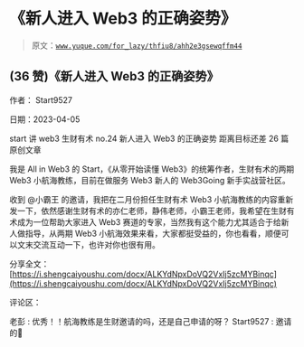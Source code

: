 # 《新人进入 Web3 的正确姿势》

> 原文：[`www.yuque.com/for_lazy/thfiu8/ahh2e3gsewqffm44`](https://www.yuque.com/for_lazy/thfiu8/ahh2e3gsewqffm44)



## (36 赞)《新人进入 Web3 的正确姿势》 

作者： Start9527 

日期：2023-04-05 

start 讲 web3 生财有术 no.24 新人进入 Web3 的正确姿势 距离目标还差 26 篇原创文章 

我是 All in Web3 的 Start，《从零开始读懂 Web3》的统筹作者，生财有术的两期 Web3 小航海教练，目前在做服务 Web3 新人的 Web3Going 新手实战营社区。 

收到 @小霸王 的邀请，我把在二月份担任生财有术 Web3 小航海教练的内容重新发一下，依然感谢生财有术的亦仁老师，静伟老师，小霸王老师，我希望在生财有术成为一位帮助大家进入 Web3 赛道的专家，当然我有这个能力尤其适合于给新人做指导，从两期 Web3 小航海效果来看，大家都挺受益的，你也看看，顺便可以文末交流互动一下，也许对你也很有用。 

分享全文：[https://i.shengcaiyoushu.com/docx/ALKYdNpxDoVQ2VxIj5zcMYBinqc](https://i.shengcaiyoushu.com/docx/ALKYdNpxDoVQ2VxIj5zcMYBinqc) 

评论区： 

老彭 : 优秀！！航海教练是生财邀请的吗，还是自己申请的呀？ Start9527 : 邀请的🙌